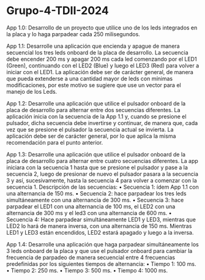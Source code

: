 # Grupo-4-TDII-2024

App 1.0: Desarrollo de un proyecto que utilice uno de los leds integrados en la placa y lo haga parpadear cada 250 milisegundos.

App 1.1: Desarrolle una aplicación que encienda y apague de manera secuencial los tres leds onboard de la placa de desarrollo. La secuencia debe encender 200 ms y apagar 200 ms cada led comenzando por el LED1 (Green), continuando con el LED2 (Blue) y luego el LED3 (Red) para volver a iniciar con el LED1. La aplicación debe ser de carácter general, de manera que pueda extenderse a una cantidad mayor de leds con mínimas modificaciones, por este motivo se sugiere que use un vector para el manejo de los Leds.
  	
App 1.2: Desarrolle una aplicación que utilice el pulsador onboard de la placa de desarrollo para alternar entre dos secuencias diferentes. La aplicación inicia con la secuencia de la App 1.1 y, cuando se presione el pulsador, dicha secuencia debe invertirse y continuar, de manera que, cada vez que se presione el pulsador la secuencia actual se invierta. La aplicación debe ser de carácter general, por lo que aplica la misma recomendación para el punto anterior.

App 1.3: Desarrolle una aplicación que utilice el pulsador onboard de la placa de desarrollo para alternar entre cuatro secuencias diferentes. La app iniciara con la secuencia 1 hasta que se presione el pulsador y pase a la secuencia 2, luego de presionar de nuevo el pulsador pasara a la secuencia 3 y así, sucesivamente, hasta la secuencia 4 para volver a comenzar con la secuencia 1. Descripción de las secuencias:
•	Secuencia 1: ídem App 1.1 con una alternancia de 150 ms.
•	Secuencia 2: hace parpadear los tres leds simultáneamente con una alternancia de 300 ms.
•	Secuencia 3: hace parpadear el LED1 con una alternancia de 100 ms, el LED2 con una alternancia de 300 ms y el led3 con una alternancia de 600 ms.
•	Secuencia 4: Hace parpadear simultáneamente LED1 y LED3, mientras que LED2 lo hará de manera inversa, con una alternancia de 150 ms. Mientras LED1 y LED3 están encendidos, LED2 estará apagado y luego a la inversa.

App 1.4: Desarrolle una aplicación que haga parpadear simultáneamente los 3 leds onboard de la placa y que use el pulsador onboard para cambiar la frecuencia de parpadeo de manera secuencial entre 4 frecuencias predefinidas por los siguientes tiempos de alternancia:
•	Tiempo 1: 100 ms.
•	Tiempo 2: 250 ms.
•	Tiempo 3: 500 ms.
•	Tiempo 4: 1000 ms.

